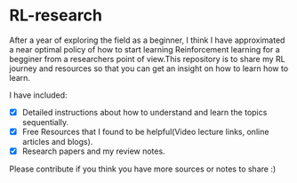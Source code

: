 # RL-research
After a year of exploring the field as a beginner, I think I have approximated a near optimal policy of how to start learning Reinforcement learning for a begginer from a researchers point of view.This repository is to share my RL journey and resources so that you can get an insight on how to learn how to learn.

I have included:

- [x] Detailed instructions about how to understand and learn the topics sequentially.
- [x] Free Resources that I found to be helpful(Video lecture links, online articles and blogs).
- [x] Research papers and my review notes.

Please contribute if you think you have more sources or notes to share :)


